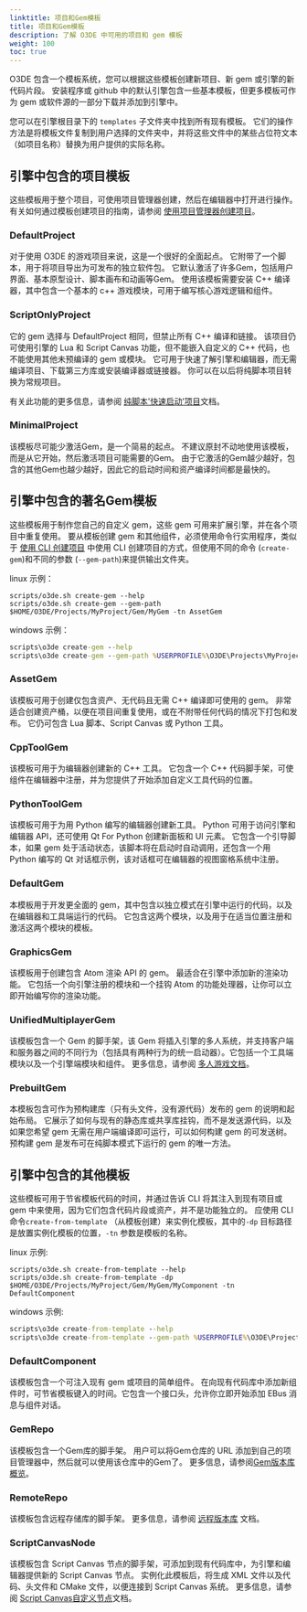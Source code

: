 ```yaml
---
linktitle: 项目和Gem模板
title: 项目和Gem模板
description: 了解 O3DE 中可用的项目和 gem 模板
weight: 100
toc: true
---
```


O3DE 包含一个模板系统，您可以根据这些模板创建新项目、新 gem 或引擎的新代码片段。 安装程序或 github 中的默认引擎包含一些基本模板，但更多模板可作为 gem 或软件源的一部分下载并添加到引擎中。

您可以在引擎根目录下的 `templates` 子文件夹中找到所有现有模板。 它们的操作方法是将模板文件复制到用户选择的文件夹中，并将这些文件中的某些占位符文本（如项目名称）替换为用户提供的实际名称。

## 引擎中包含的项目模板
这些模板用于整个项目，可使用项目管理器创建，然后在编辑器中打开进行操作。
有关如何通过模板创建项目的指南，请参阅 [使用项目管理器创建项目](/docs/welcome-guide/create/creating-projects-using-project-manager)。

### DefaultProject
对于使用 O3DE 的游戏项目来说，这是一个很好的全面起点。 它附带了一个脚本，用于将项目导出为可发布的独立软件包。 它默认激活了许多Gem，包括用户界面、基本原型设计、脚本画布和动画等Gem。 使用该模板需要安装 C++ 编译器，其中包含一个基本的 c++ 游戏模块，可用于编写核心游戏逻辑和组件。

### ScriptOnlyProject
它的 gem 选择与 DefaultProject 相同，但禁止所有 C++ 编译和链接。 该项目仍可使用引擎的 Lua 和 Script Canvas 功能，但不能嵌入自定义的 C++ 代码，也不能使用其他未预编译的 gem 或模块。 它可用于快速了解引擎和编辑器，而无需编译项目、下载第三方库或安装编译器或链接器。  你可以在以后将纯脚本项目转换为常规项目。

有关此功能的更多信息，请参阅 [纯脚本'快速启动'项目](/docs/user-guide/build/script-only-projects.md)文档。

### MinimalProject
该模板尽可能少激活Gem，是一个简易的起点。 不建议原封不动地使用该模板，而是从它开始，然后激活项目可能需要的Gem。  由于它激活的Gem越少越好，包含的其他Gem也越少越好，因此它的启动时间和资产编译时间都是最快的。

## 引擎中包含的著名Gem模板
这些模板用于制作您自己的自定义 gem，这些 gem 可用来扩展引擎，并在各个项目中重复使用。
要从模板创建 gem 和其他组件，必须使用命令行实用程序，类似于 [使用 CLI 创建项目](/docs/welcome-guide/create/creating-projects-using-cli) 中使用 CLI 创建项目的方式，但使用不同的命令 (`create-gem`)和不同的参数 (`--gem-path`)来提供输出文件夹。

linux 示例：
```shell
scripts/o3de.sh create-gem --help
scripts/o3de.sh create-gem --gem-path $HOME/O3DE/Projects/MyProject/Gem/MyGem -tn AssetGem
```

windows 示例：
```cmd
scripts\o3de create-gem --help
scripts\o3de create-gem --gem-path %USERPROFILE%\O3DE\Projects\MyProject\Gem\MyGem -tn AssetGem
```

### AssetGem
该模板可用于创建仅包含资产、无代码且无需 C++ 编译即可使用的 gem。 非常适合创建资产桶，以便在项目间重复使用，或在不附带任何代码的情况下打包和发布。 它仍可包含 Lua 脚本、Script Canvas 或 Python 工具。

### CppToolGem
该模板可用于为编辑器创建新的 C++ 工具。 它包含一个 C++ 代码脚手架，可使组件在编辑器中注册，并为您提供了开始添加自定义工具代码的位置。

### PythonToolGem
该模板可用于为用 Python 编写的编辑器创建新工具。 Python 可用于访问引擎和编辑器 API，还可使用 Qt For Python 创建新面板和 UI 元素。 它包含一个引导脚本，如果 gem 处于活动状态，该脚本将在启动时自动调用，还包含一个用 Python 编写的 Qt 对话框示例，该对话框可在编辑器的视图窗格系统中注册。

### DefaultGem
本模板用于开发更全面的 gem，其中包含以独立模式在引擎中运行的代码，以及在编辑器和工具端运行的代码。 它包含这两个模块，以及用于在适当位置注册和激活这两个模块的模板。

### GraphicsGem
该模板用于创建包含 Atom 渲染 API 的 gem。 最适合在引擎中添加新的渲染功能。 它包括一个向引擎注册的模块和一个挂钩 Atom 的功能处理器，让你可以立即开始编写你的渲染功能。

### UnifiedMultiplayerGem
该模板包含一个 Gem 的脚手架，该 Gem 将插入引擎的多人系统，并支持客户端和服务器之间的不同行为（包括具有两种行为的统一启动器）。它包括一个工具端模块以及一个引擎端模块和组件。 更多信息，请参阅 [多人游戏文档](/docs/user-guide/networking/multiplayer)。

### PrebuiltGem
本模板包含可作为预构建库（只有头文件，没有源代码）发布的 gem 的说明和起始布局。 它展示了如何与现有的静态库或共享库挂钩，而不是发送源代码，以及如果您希望 gem 无需在用户端编译即可运行，可以如何构建 gem 的可发送树。 预构建 gem 是发布可在纯脚本模式下运行的 gem 的唯一方法。

## 引擎中包含的其他模板
这些模板可用于节省模板代码的时间，并通过告诉 CLI 将其注入到现有项目或 gem 中来使用，因为它们包含代码片段或资产，并不是功能独立的。 应使用 CLI 命令`create-from-template` （从模板创建）来实例化模板，其中的`-dp` 目标路径是放置实例化模板的位置，`-tn` 参数是模板的名称。

linux 示例:
```shell
scripts/o3de.sh create-from-template --help
scripts/o3de.sh create-from-template -dp $HOME/O3DE/Projects/MyProject/Gem/MyGem/MyComponent -tn DefaultComponent
```

windows 示例:
```cmd
scripts\o3de create-from-template --help
scripts\o3de create-from-template --gem-path %USERPROFILE%\O3DE\Projects\MyProject\Gem\MyComponent -tn DefaultComponent
```

### DefaultComponent
该模板包含一个可注入现有 gem 或项目的简单组件。 在向现有代码库中添加新组件时，可节省模板键入的时间。它包含一个接口头，允许你立即开始添加 EBus 消息与组件对话。

### GemRepo
该模板包含一个Gem库的脚手架。 用户可以将Gem仓库的 URL 添加到自己的项目管理器中，然后就可以使用该仓库中的Gem了。 更多信息，请参阅[Gem版本库概览](/docs/user-guide/gems/repositories/overview)。

### RemoteRepo
该模板包含远程存储库的脚手架。 更多信息，请参阅 [远程版本库](/docs/learning-guide/tutorials/remote-repositories/create-remote-repository) 文档。

### ScriptCanvasNode
该模板包含 Script Canvas 节点的脚手架，可添加到现有代码库中，为引擎和编辑器提供新的 Script Canvas 节点。 实例化此模板后，将生成 XML 文件以及代码、头文件和 CMake 文件，以便连接到 Script Canvas 系统。 更多信息，请参阅 [Script Canvas自定义节点](/docs/user-guide/scripting/script-canvas/programmer-guide/custom-nodes/_index.md)文档。


